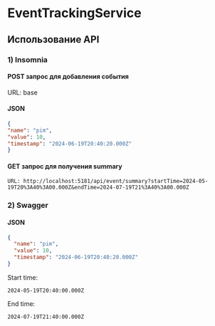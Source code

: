 # EventTrackingService

## Использование API

### 1) Insomnia



#### POST запрос для добавления события
URL: base

#### JSON
```json
{
"name": "pim",
"value": 10,
"timestamp": "2024-06-19T20:40:20.000Z"
}
```

#### GET запрос для получения summary

```URL
URL: http://localhost:5181/api/event/summary?startTime=2024-05-19T20%3A40%3A00.000Z&endTime=2024-07-19T21%3A40%3A00.000Z
```

### 2) Swagger

#### JSON

```json
{
  "name": "pim",
  "value": 10,
  "timestamp": "2024-06-19T20:40:20.000Z"
}
```

Start time: 
```
2024-05-19T20:40:00.000Z 
```
End time: 
```
2024-07-19T21:40:00.000Z
```
